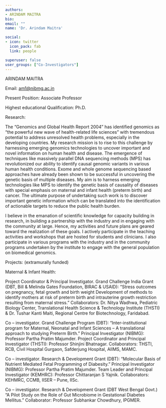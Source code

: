 ```yaml
---
authors:
- ARINDAM MAITRA
bio: 
email: ""
name: 'Dr. Arindam Maitra'

social:
- icon: twitter
  icon_pack: fab
  link: people

superuser: false
user_groups: ["Co-Investigators"]
---
```

 ARINDAM MAITRA

 Email:   am1@nibmg.ac.in
 
 Present Position:   Associate Professor

 Highest educational Qualification:  Ph.D.

Research:

The “Genomics and Global Health Report 2004” has identified genomics as “the powerful new wave of health-related life sciences” with tremendous potential to address unresolved health problems, especially in the developing countries. My research mission is to rise to this challenge by harnessing emerging genomics technologies to uncover important and novel information on human health and disease. The emergence of techniques like massively parallel DNA sequencing methods (MPS) has revolutionized our ability to identify causal genomic variants in various human health conditions. Exome and whole genome sequencing based approaches have already been shown to be successful in uncovering the genetic basis of multiple diseases. My aim is to harness emerging technologies like MPS to identify the genetic basis of causality of diseases with special emphasis on maternal and infant health (preterm birth) and cancer. The ultimate purpose of undertaking such work is to discover important genetic information which can be translated into the identification of actionable targets to reduce the public health burden.

I believe in the emanation of scientific knowledge for capacity building in research, in building a partnership with the industry and in engaging with the community at large. Hence, my activities and future plans are geared toward the realization of these goals. I actively participate in the teaching activities and workshops that are hosted for students and clinicians. I also participate in various programs with the industry and in the community programs undertaken by the institute to engage with the general population on biomedical genomics.

 

Projects: (extramurally funded)

Maternal & Infant Health:

Project Coordinator & Principal Investigator. Grand Challenge India Grant (DBT, Bill & Melinda Gates Foundation, BIRAC & USAID): “Stress outcomes on pregnancy, fetal growth and birth weight Development of methods to identify mothers at risk of preterm birth and intrauterine growth restriction resulting from maternal stress.” Collaborators: Dr. Nitya Wadhwa, Pediatric Biology Center, Translational Health Science & Technology Institute (THSTI) & Dr. Tushar Kanti Maiti, Regional Centre for Biotechnology, Faridabad.

Co – investigator. Grand Challenge Program (DBT): “Inter-institutional program for Maternal, Neonatal and Infant Sciences – A translational approach to studying Preterm Birth.” Principal Investigator (NIBMG): Professor Partha Pratim Majumder. Project Coordinator and Principal Investigator (THSTI): Professor Shinjini Bhatnagar. Collaborators: THSTI, RCB, Civil Hospital Gurgaon, Safderjung Hospital, AIIMS, MAMC.

Co – investigator. Research & Development Grant (DBT): “Molecular Basis of Nutrient Mediated Fetal Programming of Diabesity.” Principal Investigator (NIBMG): Professor Partha Pratim Majumder. Team Leader and Principal Investigator (KEMHRC): Professor Chittaranjan S Yajnik. Collaborators: KEHMRC, CCMB, IISER – Pune, IISc.

Co – investigator. Research & Development Grant (DBT West Bengal Govt.) “A Pilot Study on the Role of Gut Microbiome in Gestational Diabetes Mellitus.” Collaborator: Professor Subhankar Chowdhury, IPGMER.